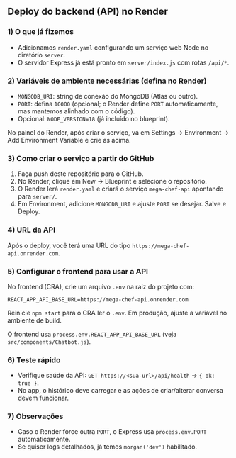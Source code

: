 ## Deploy do backend (API) no Render

### 1) O que já fizemos
- Adicionamos `render.yaml` configurando um serviço web Node no diretório `server`.
- O servidor Express já está pronto em `server/index.js` com rotas `/api/*`.

### 2) Variáveis de ambiente necessárias (defina no Render)
- `MONGODB_URI`: string de conexão do MongoDB (Atlas ou outro).
- `PORT`: defina `10000` (opcional; o Render define `PORT` automaticamente, mas mantemos alinhado com o código).
- Opcional: `NODE_VERSION=18` (já incluído no blueprint).

No painel do Render, após criar o serviço, vá em Settings → Environment → Add Environment Variable e crie as acima.

### 3) Como criar o serviço a partir do GitHub
1. Faça push deste repositório para o GitHub.
2. No Render, clique em New → Blueprint e selecione o repositório.
3. O Render lerá `render.yaml` e criará o serviço `mega-chef-api` apontando para `server/`.
4. Em Environment, adicione `MONGODB_URI` e ajuste `PORT` se desejar. Salve e Deploy.

### 4) URL da API
Após o deploy, você terá uma URL do tipo `https://mega-chef-api.onrender.com`.

### 5) Configurar o frontend para usar a API
No frontend (CRA), crie um arquivo `.env` na raiz do projeto com:

```
REACT_APP_API_BASE_URL=https://mega-chef-api.onrender.com
```

Reinicie `npm start` para o CRA ler o `.env`. Em produção, ajuste a variável no ambiente de build.

O frontend usa `process.env.REACT_APP_API_BASE_URL` (veja `src/components/Chatbot.js`).

### 6) Teste rápido
- Verifique saúde da API: `GET https://<sua-url>/api/health` → `{ ok: true }`.
- No app, o histórico deve carregar e as ações de criar/alterar conversa devem funcionar.

### 7) Observações
- Caso o Render force outra `PORT`, o Express usa `process.env.PORT` automaticamente.
- Se quiser logs detalhados, já temos `morgan('dev')` habilitado.


